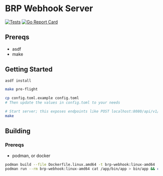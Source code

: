 # BRP Webhook Server

[![Tests](https://github.com/dannyh79/brp-webhook/actions/workflows/test.yml/badge.svg)](https://github.com/dannyh79/brp-webhook/actions/workflows/test.yml)
[![Go Report Card](https://goreportcard.com/badge/github.com/dannyh79/brp-webhook)](https://goreportcard.com/report/github.com/dannyh79/brp-webhook)

## Prereqs

- asdf
- make

## Getting Started

```sh
asdf install

make pre-flight

cp config.toml.example config.toml
# Then update the values in config.toml to your needs

# Start server; this exposes endpoints like POST localhost:8080/api/v1/callback
make
```

## Building

### Prereqs

- podman, or docker

```sh
podman build --file Dockerfile.linux.amd64 -t brp-webhook:linux-amd64 .
podman run --rm brp-webhook:linux-amd64 cat /app/bin/app > bin/app && chmod +x bin/app
```
